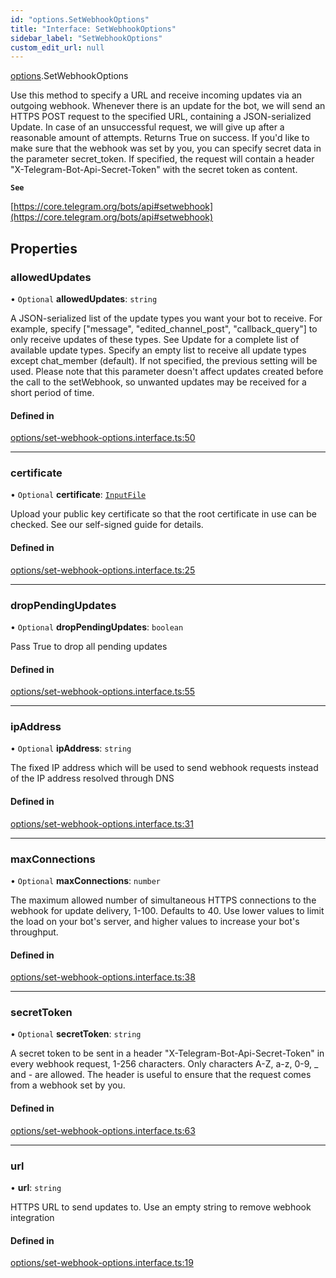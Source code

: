 ```yaml
---
id: "options.SetWebhookOptions"
title: "Interface: SetWebhookOptions"
sidebar_label: "SetWebhookOptions"
custom_edit_url: null
---
```


[options](../modules/options.md).SetWebhookOptions

Use this method to specify a URL and receive incoming updates via an outgoing
webhook. Whenever there is an update for the bot, we will send an HTTPS POST
request to the specified URL, containing a JSON-serialized Update. In case of an
unsuccessful request, we will give up after a reasonable amount of attempts.
Returns True on success.
If you'd like to make sure that the webhook was set by you, you can specify
secret data in the parameter secret_token. If specified, the request will
contain a header "X-Telegram-Bot-Api-Secret-Token" with the secret token as
content.

**`See`**

[https://core.telegram.org/bots/api#setwebhook](https://core.telegram.org/bots/api#setwebhook)

## Properties

### allowedUpdates

• `Optional` **allowedUpdates**: `string`

A JSON-serialized list of the update types you want your bot to receive. For
example, specify ["message", "edited_channel_post", "callback_query"] to only
receive updates of these types. See Update for a complete list of available
update types. Specify an empty list to receive all update types except
chat_member (default). If not specified, the previous setting will be used.
Please note that this parameter doesn't affect updates created before the call
to the setWebhook, so unwanted updates may be received for a short period of
time.

#### Defined in

[options/set-webhook-options.interface.ts:50](https://github.com/DeityLamb/telegramjs/blob/32b4cca/packages/common/lib/interfaces/options/set-webhook-options.interface.ts#L50)

___

### certificate

• `Optional` **certificate**: [`InputFile`](types.InputFile.md)

Upload your public key certificate so that the root certificate in use can be
checked. See our self-signed guide for details.

#### Defined in

[options/set-webhook-options.interface.ts:25](https://github.com/DeityLamb/telegramjs/blob/32b4cca/packages/common/lib/interfaces/options/set-webhook-options.interface.ts#L25)

___

### dropPendingUpdates

• `Optional` **dropPendingUpdates**: `boolean`

Pass True to drop all pending updates

#### Defined in

[options/set-webhook-options.interface.ts:55](https://github.com/DeityLamb/telegramjs/blob/32b4cca/packages/common/lib/interfaces/options/set-webhook-options.interface.ts#L55)

___

### ipAddress

• `Optional` **ipAddress**: `string`

The fixed IP address which will be used to send webhook requests instead of the
IP address resolved through DNS

#### Defined in

[options/set-webhook-options.interface.ts:31](https://github.com/DeityLamb/telegramjs/blob/32b4cca/packages/common/lib/interfaces/options/set-webhook-options.interface.ts#L31)

___

### maxConnections

• `Optional` **maxConnections**: `number`

The maximum allowed number of simultaneous HTTPS connections to the webhook for
update delivery, 1-100. Defaults to 40. Use lower values to limit the load on
your bot's server, and higher values to increase your bot's throughput.

#### Defined in

[options/set-webhook-options.interface.ts:38](https://github.com/DeityLamb/telegramjs/blob/32b4cca/packages/common/lib/interfaces/options/set-webhook-options.interface.ts#L38)

___

### secretToken

• `Optional` **secretToken**: `string`

A secret token to be sent in a header "X-Telegram-Bot-Api-Secret-Token" in every
webhook request, 1-256 characters. Only characters A-Z, a-z, 0-9, _ and - are
allowed. The header is useful to ensure that the request comes from a webhook
set by you.

#### Defined in

[options/set-webhook-options.interface.ts:63](https://github.com/DeityLamb/telegramjs/blob/32b4cca/packages/common/lib/interfaces/options/set-webhook-options.interface.ts#L63)

___

### url

• **url**: `string`

HTTPS URL to send updates to. Use an empty string to remove webhook integration

#### Defined in

[options/set-webhook-options.interface.ts:19](https://github.com/DeityLamb/telegramjs/blob/32b4cca/packages/common/lib/interfaces/options/set-webhook-options.interface.ts#L19)
